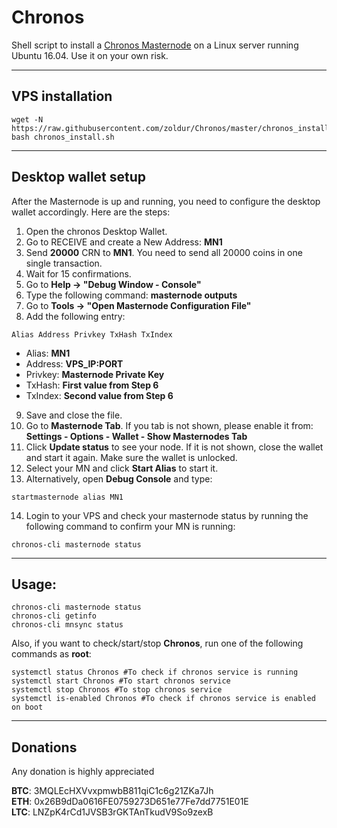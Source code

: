 # Chronos
Shell script to install a [Chronos Masternode](https://chronoschain.co/) on a Linux server running Ubuntu 16.04.
Use it on your own risk.
***

## VPS installation
```
wget -N https://raw.githubusercontent.com/zoldur/Chronos/master/chronos_install.sh
bash chronos_install.sh
```
***

## Desktop wallet setup

After the Masternode is up and running, you need to configure the desktop wallet accordingly. Here are the steps:
1. Open the chronos Desktop Wallet.
2. Go to RECEIVE and create a New Address: **MN1**
3. Send **20000** CRN to **MN1**. You need to send all 20000 coins in one single transaction.
4. Wait for 15 confirmations.
5. Go to **Help -> "Debug Window - Console"**
6. Type the following command: **masternode outputs**
7. Go to  **Tools -> "Open Masternode Configuration File"**
8. Add the following entry:
```
Alias Address Privkey TxHash TxIndex
```
* Alias: **MN1**
* Address: **VPS_IP:PORT**
* Privkey: **Masternode Private Key**
* TxHash: **First value from Step 6**
* TxIndex:  **Second value from Step 6**
9. Save and close the file.
10. Go to **Masternode Tab**. If you tab is not shown, please enable it from: **Settings - Options - Wallet - Show Masternodes Tab**
11. Click **Update status** to see your node. If it is not shown, close the wallet and start it again. Make sure the wallet is unlocked.
12. Select your MN and click **Start Alias** to start it.
13. Alternatively, open **Debug Console** and type:
```
startmasternode alias MN1
```
14. Login to your VPS and check your masternode status by running the following command to confirm your MN is running:
```
chronos-cli masternode status
```
***

## Usage:
```
chronos-cli masternode status
chronos-cli getinfo
chronos-cli mnsync status
```
Also, if you want to check/start/stop **Chronos**, run one of the following commands as **root**:

```
systemctl status Chronos #To check if chronos service is running
systemctl start Chronos #To start chronos service
systemctl stop Chronos #To stop chronos service
systemctl is-enabled Chronos #To check if chronos service is enabled on boot
```
***

## Donations
Any donation is highly appreciated

**BTC**: 3MQLEcHXVvxpmwbB811qiC1c6g21ZKa7Jh  
**ETH**: 0x26B9dDa0616FE0759273D651e77Fe7dd7751E01E  
**LTC**: LNZpK4rCd1JVSB3rGKTAnTkudV9So9zexB  
